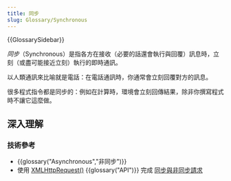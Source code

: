 ```yaml
---
title: 同步
slug: Glossary/Synchronous
---
```


{{GlossarySidebar}}

_同步_（Synchronous）是指各方在接收（必要的話還會執行與回覆）訊息時，立刻（或盡可能接近立刻）執行的即時通訊。

以人類通訊來比喻就是電話：在電話通訊時，你通常會立刻回覆對方的訊息。

很多程式指令都是同步的：例如在計算時，環境會立刻回傳結果，除非你撰寫程式時不讓它這麼做。

## 深入理解

### 技術參考

- {{glossary("Asynchronous","非同步")}}
- 使用 [XMLHttpRequest()](/zh-TW/docs/Web/API/XMLHttpRequest) {{glossary("API")}} 完成 [同步與非同步請求](/zh-TW/docs/Web/API/XMLHttpRequest/Synchronous_and_Asynchronous_Requests)
